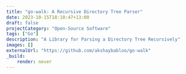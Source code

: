 ```yaml
---
title: "go-walk: A Recursive Directory Tree Parser"
date: 2023-10-15T18:10:47+13:00
draft: false
projectCategory: "Open-Source Software"
tags: ["Go"]
description: "A Library for Parsing a Directory Tree Recursively"
images: []
externalUrl: "https://github.com/akshaybabloo/go-walk"
_build:
    render: never
---
```

